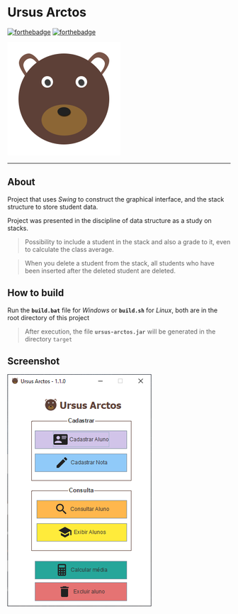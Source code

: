 # Ursus Arctos

[![forthebadge](https://forthebadge.com/images/badges/reading-6th-grade-level.svg)](https://forthebadge.com) [![forthebadge](https://forthebadge.com/images/badges/powered-by-electricity.svg)](https://forthebadge.com)

![logotipo](img/logo_256.png)

-----

## About

Project that uses _Swing_ to construct the graphical interface, and the stack structure to store student data.

Project was presented in the discipline of data structure as a study on stacks.

> Possibility to include a student in the stack and also a grade to it, even to calculate the class average.

> When you delete a student from the stack, all students who have been inserted after the deleted student are deleted.

## How to build

Run the __`build.bat`__ file for _Windows_ or __`build.sh`__ for _Linux_, both are in the root directory of this project

> After execution, the file __`ursus-arctos.jar`__ will be generated in the directory `target`

## Screenshot

![screenshot](img/screenshot.png)
